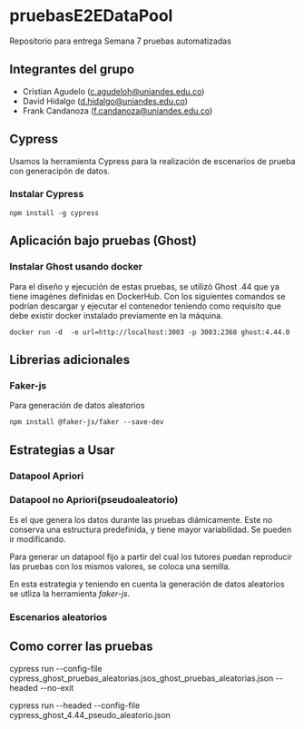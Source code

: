 # pruebasE2EDataPool
Repositorio para entrega Semana 7 pruebas automatizadas

## Integrantes del grupo
- Cristian Agudelo (c.agudeloh@uniandes.edu.co)
- David Hidalgo (d.hidalgo@uniandes.edu.co)
- Frank Candanoza (f.candanoza@uniandes.edu.co)

## Cypress

Usamos la herramienta Cypress para la realización de escenarios de prueba con generacipón de datos.

### Instalar Cypress
```
npm install -g cypress
```


## Aplicación bajo pruebas (Ghost)

### Instalar Ghost usando docker
Para el diseño y ejecución de estas pruebas, se utilizó Ghost .44 que ya tiene imagénes definidas en DockerHub. Con los siguientes comandos se podrían descargar y ejecutar el contenedor teniendo como requisito que debe existir docker instalado previamente en la máquina.

```
docker run -d  -e url=http://localhost:3003 -p 3003:2368 ghost:4.44.0
```

## Librerias adicionales

### Faker-js
Para generación de datos aleatorios


```
npm install @faker-js/faker --save-dev
```


## Estrategias a Usar

### Datapool Apriori



### Datapool no Apriori(pseudoaleatorio) 
Es el que genera los datos durante las pruebas diámicamente. 
Este no conserva una estructura predefinida, y tiene mayor variabilidad. Se pueden ir modificando. 

Para generar un datapool fijo a partir del cual los tutores puedan reproducir las pruebas con los mismos valores, se coloca una semilla.

En esta estrategia y teniendo en cuenta la generación de datos aleatorios se utliza la herramienta _faker-js_.


### Escenarios aleatorios



## Como correr las pruebas

cypress run --config-file cypress_ghost_pruebas_aleatorias.jsos_ghost_pruebas_aleatorias.json --headed --no-exit

cypress run --headed --config-file cypress_ghost_4.44_pseudo_aleatorio.json



